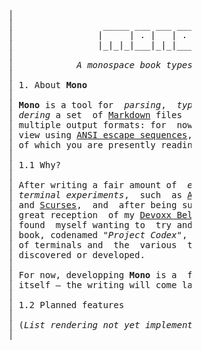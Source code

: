 <pre>
                         │                                                    │
                         │                 _____ ___ ___ ___                  │
                         │                |     | . |   | . |                 │
                         │                |_|_|_|___|_|_|___|                 │
                         │                                                    │
                         │            <i>A monospace book typesetter</i>             │
                         │                                                    │
                         │ 1. About <b>Mono</b>                                      │
                         │                                                    │
                         │ <b>Mono</b> is a tool for  <i>parsing</i>,  <i>typesetting</i> and <i>ren-</i> │
                         │ <i>dering</i> a set  of <a href=https://daringfireball.net/projects/markdown/syntax>Markdown</a> files  into a book, with │
                         │ multiple output formats: for  now, a live terminal │
                         │ view using <a href=https://en.wikipedia.org/wiki/ANSI_escape_code>ANSI escape sequences</a>, and HTML (output │
                         │ of which you are presently reading!)               │
                         │                                                    │
                         │ 1.1 Why?                                           │
                         │                                                    │
                         │ After writing a fair amount of  <i>esoteric graphical</i> │
                         │ <i>terminal experiments</i>,  such  as <a href=https://github.com/Tenchi2xh/Almonds>Almonds</a>,  <a href=https://github.com/Tenchi2xh/cursebox>cursebox</a> │
                         │ and <a href=https://github.com/Tenchi2xh/Scurses>Scurses</a>,  and  after being surprised  with the │
                         │ great reception  of my <a href=https://www.youtube.com/watch?v=j5zA5Xi_ph8>Devoxx Belgium talk</a>, I have │
                         │ found  myself wanting to  try and  write  a  <i>small</i> │
                         │ book, codenamed <i>"Project Codex"</i>, about the history │
                         │ of terminals and  the  various  techniques  I have │
                         │ discovered or developed.                           │
                         │                                                    │
                         │ For now, developping <b>Mono</b> is a  fun  challenge  in │
                         │ itself – the writing will come later, if at all.   │
                         │                                                    │
                         │ 1.2 Planned features                               │
                         │                                                    │
                         │ (<i>List rendering not yet implemented</i>)               │
                         │                                                    │
</pre>